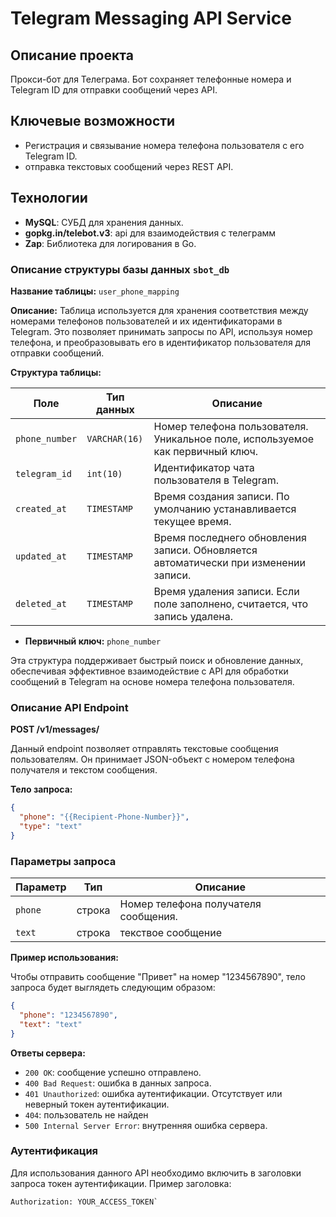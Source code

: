 # Telegram Messaging API Service

## Описание проекта

Прокси-бот для Телеграма. Бот сохраняет телефонные номера и Telegram ID для отправки сообщений через API.

## Ключевые возможности
- Регистрация и связывание номера телефона пользователя с его Telegram ID.
- отправка текстовых сообщений через REST API.

## Технологии
- **MySQL**: СУБД для хранения данных.
- **gopkg.in/telebot.v3**: api для взаимодействия с телеграмм
- **Zap**: Библиотека для логирования в Go.

### Описание структуры базы данных `sbot_db`

**Название таблицы:** `user_phone_mapping`

**Описание:** Таблица используется для хранения соответствия между номерами телефонов пользователей и их идентификаторами в Telegram. Это позволяет принимать запросы по API, используя номер телефона, и преобразовывать его в идентификатор пользователя для отправки сообщений.

**Структура таблицы:**

| Поле | Тип данных | Описание |
| --- | --- | --- |
| `phone_number` | `VARCHAR(16)` | Номер телефона пользователя. Уникальное поле, используемое как первичный ключ. |
| `telegram_id` | `int(10)` | Идентификатор чата пользователя в Telegram. |
| `created_at` | `TIMESTAMP` | Время создания записи. По умолчанию устанавливается текущее время. |
| `updated_at` | `TIMESTAMP` | Время последнего обновления записи. Обновляется автоматически при изменении записи. |
| `deleted_at` | `TIMESTAMP` | Время удаления записи. Если поле заполнено, считается, что запись удалена. |

- **Первичный ключ:** `phone_number`

Эта структура поддерживает быстрый поиск и обновление данных, обеспечивая эффективное взаимодействие с API для обработки сообщений в Telegram на основе номера телефона пользователя.

### Описание API Endpoint

**POST /v1/messages/**

Данный endpoint позволяет отправлять текстовые сообщения пользователям. Он принимает JSON-объект с номером телефона получателя и текстом сообщения.

**Тело запроса:**

```json
{
  "phone": "{{Recipient-Phone-Number}}",
  "type": "text"
}
```

### Параметры запроса

| Параметр | Тип    | Описание                             |
|----------|--------|--------------------------------------|
| `phone`  | строка | Номер телефона получателя сообщения. |
| `text`   | строка | текствое сообщение                   |
**Пример использования:**

Чтобы отправить сообщение "Привет" на номер "1234567890", тело запроса будет выглядеть следующим образом:

```json
{
  "phone": "1234567890",
  "text": "text"
}
```

**Ответы сервера:**

- `200 OK`: сообщение успешно отправлено.
- `400 Bad Request`: ошибка в данных запроса.
- `401 Unauthorized`: ошибка аутентификации. Отсутствует или неверный токен аутентификации.
- `404`: пользователь не найден
- `500 Internal Server Error`: внутренняя ошибка сервера.

### Аутентификация

Для использования данного API необходимо включить в заголовки запроса токен аутентификации. Пример заголовка:

```text
Authorization: YOUR_ACCESS_TOKEN`
```





